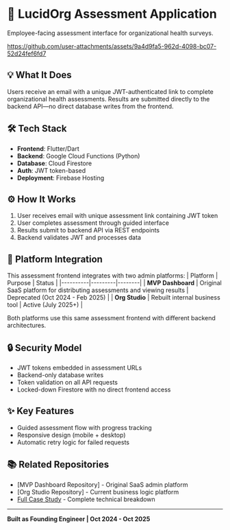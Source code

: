 # 🎯 LucidOrg Assessment Application
Employee-facing assessment interface for organizational health surveys.



https://github.com/user-attachments/assets/9a4d9fa5-962d-4098-bc07-52d24fef6fd7



## 💡 What It Does
Users receive an email with a unique JWT-authenticated link to complete organizational health assessments. Results are submitted directly to the backend API—no direct database writes from the frontend.
## 🛠️ Tech Stack
- **Frontend**: Flutter/Dart
- **Backend**: Google Cloud Functions (Python)
- **Database**: Cloud Firestore
- **Auth**: JWT token-based
- **Deployment**: Firebase Hosting
## ⚙️ How It Works
1. User receives email with unique assessment link containing JWT token
2. User completes assessment through guided interface
3. Results submit to backend API via REST endpoints
4. Backend validates JWT and processes data
## 🔗 Platform Integration
This assessment frontend integrates with two admin platforms:
| Platform | Purpose | Status |
|----------|---------|--------|
| **MVP Dashboard** | Original SaaS platform for distributing assessments and viewing results | Deprecated (Oct 2024 - Feb 2025) |
| **Org Studio** | Rebuilt internal business tool | Active (July 2025+) |

Both platforms use this same assessment frontend with different backend architectures.
## 🔒 Security Model
- JWT tokens embedded in assessment URLs
- Backend-only database writes
- Token validation on all API requests
- Locked-down Firestore with no direct frontend access
## ✨ Key Features
- Guided assessment flow with progress tracking
- Responsive design (mobile + desktop)
- Automatic retry logic for failed requests

## 📚 Related Repositories
- [MVP Dashboard Repository] - Original SaaS admin platform
- [Org Studio Repository] - Current business logic platform
- [Full Case Study](https://www.notion.so/LucidOrg-Assessment-Platform-From-Manual-to-Automated-SaaS-Deep-Dive-28db502d0e3a80aa9a12c88c7a4a274c?pvs=21) - Complete technical breakdown
---
**Built as Founding Engineer | Oct 2024 - Oct 2025**
